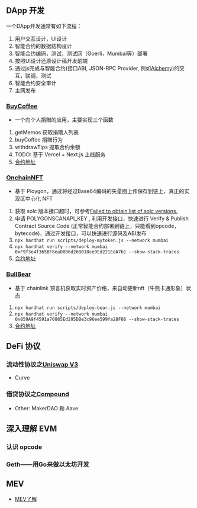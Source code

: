 ## DApp 开发

一个DApp开发通常有如下流程：
1. 用户交互设计，UI设计
2. 智能合约的数据结构设计
3. 智能合约编码，测试，测试网（Goerli，Mumbai等）部署
4. 按照UI设计还原设计稿开发前端
5. 通过js完成与智能合约(接口ABI, JSON-RPC Provider, 例如[Alchemy](https://alchemy.com/?r=Tc4MjkwNzQxMzQwM))的交互，联调，测试
6. 智能合约安全审计
6. 主网发布

### [BuyCoffee](./DApp/contracts/BuyCoffee.sol)
* 一个向个人捐赠的应用，主要实现三个函数
1. getMemos 获取捐赠人列表
2. buyCoffee 捐赠行为
3. withdrawTips 提取合约余额
4. TODO: 基于 Vercel + Next.js 上线服务
5. [合约地址](https://goerli.etherscan.io/address/0x0abfa39ba5c8aec9be8643bcaa002b9bcf3914cf)

### [OnchainNFT](./DApp/contracts/MyToken.sol)
* 基于 Ploygon，通过将经过Base64编码的矢量图上传保存到链上，真正的实现区中心化 NFT
1. 获取 solc 版本接口超时，可参考[Failed to obtain list of solc versions.](https://github.com/NomicFoundation/hardhat/issues/2684#issuecomment-1177001254)
2. 申请 POLYGONSCANAPI_KEY , 利用开发接口，快速进行 Verify & Publish Contract Source Code (正常智能合约部署到链上，只能看到opcode， bytecode)，通过开发接口，可以快速进行源码及ABI发布
3. `npx hardhat run scripts/deploy-mytoken.js --network mumbai`
4. `npx hardhat verify --network mumbai 0xF9f3e4f365BF8eaD086d26B018ce9Ed221EeA7b1 --show-stack-traces`
5. [合约地址](https://mumbai.polygonscan.com/address/0xf9f3e4f365bf8ead086d26b018ce9ed221eea7b1)


### [BullBear](./DApp/contracts/BullBear.sol)
* 基于 chainlink 预言机获取实时资产价格，来自动更新nft（牛熊卡通形象）状态
1. `npx hardhat run scripts/deploy-bear.js --network mumbai`
1. `npx hardhat verify --network mumbai 0x859A9f4591a70885Ed295DBe3c96ee599fa28F86 --show-stack-traces`
1. [合约地址](https://mumbai.polygonscan.com/address/0x859a9f4591a70885ed295dbe3c96ee599fa28f86)

## DeFi 协议

### 流动性协议之[Uniswap V3](https://uniswap.org/blog/uniswap-v3)
* Curve

### 借贷协议之[Compound](https://compound.finance/)
* Other: MakerDAO 和 Aave

## 深入理解 EVM

### 认识 opcode

### Geth——用Go来做以太坊开发

## MEV
* [MEV了解](./MEV/MEV%E4%BA%86%E8%A7%A3.md)
